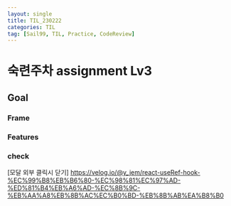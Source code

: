 ```yaml
---
layout: single
title: TIL_230222
categories: TIL
tag: [Sail99, TIL, Practice, CodeReview]
---
```




# 숙련주차 assignment Lv3



## Goal



### Frame



### Features



### check













[모달 외부 클릭시 닫기]
https://velog.io/@y_jem/react-useRef-hook-%EC%99%B8%EB%B6%80-%EC%98%81%EC%97%AD-%ED%81%B4%EB%A6%AD-%EC%8B%9C-%EB%AA%A8%EB%8B%AC%EC%B0%BD-%EB%8B%AB%EA%B8%B0